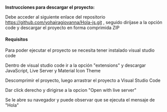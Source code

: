 
**Instrucciones para descargar el proyecto:**

Debe acceder al siguiente enlace del repositorio  https://github.com/yohairagiovanna/Hola-js.git , seguido diríjase a la opción code y descargar el proyecto en forma comprimida ZIP 

#### Requisitos

Para poder ejecutar el proyecto se necesita tener instalado visual studio code 

Dentro de visual studio code ir a la opción "extensions" y descargar JavaScript, Live Server y Material Icon Theme

Descomprimir el proyecto, luego arrastrar el proyecto a Visual Studio Code

Dar click derecho y dirigirse a la opcion "Open with live server" 

Se le abre su navegador y puede observar que se ejecuta el mensaje de "Hola"
